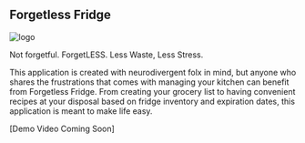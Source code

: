 ## Forgetless Fridge

![logo](https://user-images.githubusercontent.com/99233457/206286827-2df721ff-39c6-44a1-8680-d18631168502.PNG)

Not forgetful. ForgetLESS. Less Waste, Less Stress. 

This application is created with neurodivergent folx in mind, but anyone who shares the frustrations that comes with managing your kitchen can benefit from Forgetless Fridge. From creating your grocery list to having convenient recipes at your disposal based on fridge inventory and expiration dates, this application is meant to make life easy.

[Demo Video Coming Soon] 
